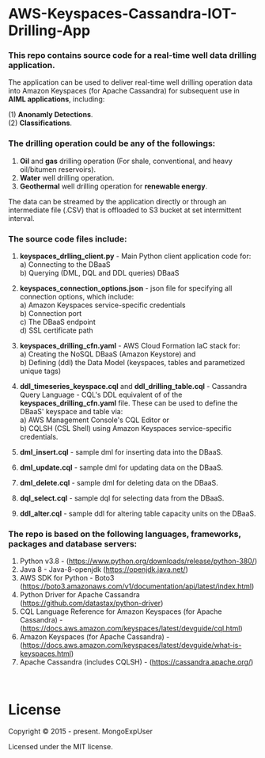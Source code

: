 # AWS-Keyspaces-Cassandra-IOT-Drilling-App

### This repo contains source code for a real-time well data drilling application.
The application can be used to deliver real-time well drilling operation data into Amazon Keyspaces (for Apache Cassandra) for
subsequent use in <strong><font>AIML applications</font></strong>, including:<br>

(1) <strong> Anonamly Detections</strong>. <br>
(2) <strong> Classifications</strong>. <br>

### The drilling operation could be any of the followings: 
 1) <strong>Oil</strong> and <strong>gas</strong> drilling operation (For shale, conventional, and heavy oil/bitumen reservoirs).
 2) <strong>Water</strong> well drilling operation.
 3) <strong>Geothermal</strong> well drilling operation for <strong>renewable energy</strong>.
 
The data can be streamed by the application directly or through an intermediate file (.CSV) that is offloaded to S3 bucket at set intermittent interval.


### The source code files include:
1) <strong>keyspaces_drlling_client.py</strong> - Main Python client application code for: <br>
   a) Connecting to the DBaaS <br>
   b) Querying (DML, DQL and DDL queries) DBaaS <br>
   
2) <strong>keyspaces_connection_options.json</strong> - json file for specifying all connection options, which include: <br>
    a) Amazon Keyspaces service-specific credentials <br>
    b) Connection port <br>
    c) The DBaaS endpoint <br>
    d) SSL certificate path <br>
   
3) <strong>keyspaces_drilling_cfn.yaml</strong> - AWS Cloud Formation IaC stack for: <br>
   a) Creating the NoSQL DBaaS (Amazon Keystore) and <br>
   b) Defining (ddl) the Data Model (keyspaces, tables and parametized unique tags) 
   
4) <strong>ddl_timeseries_keyspace.cql</strong> and <strong>ddl_drilling_table.cql</strong> - Cassandra Query Language - CQL's DDL equivalent of of the <strong>keyspaces_drilling_cfn.yaml</strong> file.
   These can be used to define the DBaaS' keyspace and table via:<br>
   a) AWS Management Console's CQL Editor or <br>
   b) CQLSH (CSL Shell) using Amazon Keyspaces service-specific credentials.<br>
   
5) <strong>dml_insert.cql</strong> - sample dml for inserting data into the DBaaS.

6) <strong>dml_update.cql</strong> - sample dml for updating data on the DBaaS.

7) <strong>dml_delete.cql</strong> - sample dml for deleting data on the DBaaS.

8) <strong>dql_select.cql</strong> - sample dql for selecting data from the DBaaS.

9) <strong>ddl_alter.cql</strong> - sample ddl for altering table capacity units on the DBaaS.


### The repo is based on the following languages, frameworks, packages and database servers:
1) Python v3.8 - (https://www.python.org/downloads/release/python-380/)
2) Java 8 - Java-8-openjdk (https://openjdk.java.net/)
3) AWS SDK for Python - Boto3 (https://boto3.amazonaws.com/v1/documentation/api/latest/index.html)
4) Python Driver for Apache Cassandra  (https://github.com/datastax/python-driver)
5) CQL Language Reference for Amazon Keyspaces (for Apache Cassandra) - (https://docs.aws.amazon.com/keyspaces/latest/devguide/cql.html)
6) Amazon Keyspaces (for Apache Cassandra) - (https://docs.aws.amazon.com/keyspaces/latest/devguide/what-is-keyspaces.html)
7) Apache Cassandra (includes CQLSH) - (https://cassandra.apache.org/)
<br> 


# License

Copyright © 2015 - present. MongoExpUser

Licensed under the MIT license.
